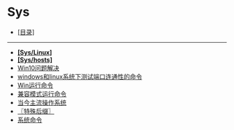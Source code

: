 # Sys
- [[目录]](/)
---
- [**[Sys/Linux]**](/Sys/Linux/)
- [**[Sys/hosts]**](/Sys/hosts/)
- [Win10问题解决](/Sys/Win10问题解决)
- [windows和linux系统下测试端口连通性的命令](/Sys/windows和linux系统下测试端口连通性的命令)
- [Win运行命令](/Sys/Win运行命令)
- [兼容模式运行命令](/Sys/兼容模式运行命令)
- [当今主流操作系统](/Sys/当今主流操作系统)
- [〖特殊后缀〗](/Sys/〖特殊后缀〗)
- [系统命令](/Sys/系统命令)
